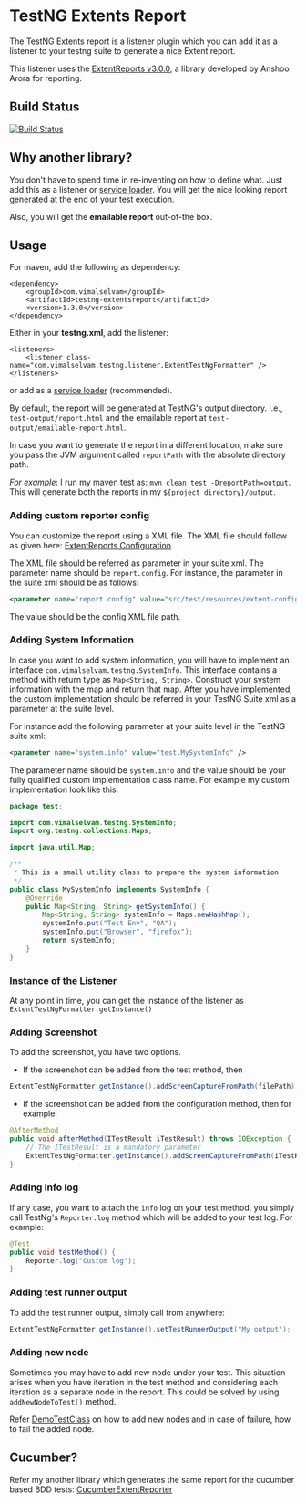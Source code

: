 # TestNG Extents Report
The TestNG Extents report is a listener plugin which you can add it as a listener to your testng suite to generate a nice Extent report.

This listener uses the [ExtentReports v3.0.0](http://extentreports.relevantcodes.com/), a library developed by Anshoo Arora for reporting.

## Build Status
[![Build Status](https://travis-ci.org/email2vimalraj/TestNGExtentsReport.svg?branch=master)](https://travis-ci.org/email2vimalraj/TestNGExtentsReport)

## Why another library?
You don't have to spend time in re-inventing on how to define what. Just add this as a listener or [service loader](http://testng.org/doc/documentation-main.html#listeners-service-loader). You will get the nice looking report generated at the end of your test execution.

Also, you will get the **emailable report** out-of-the box.

## Usage
For maven, add the following as dependency:

```
<dependency>
    <groupId>com.vimalselvam</groupId>
    <artifactId>testng-extentsreport</artifactId>
    <version>1.3.0</version>
</dependency>
```

Either in your **testng.xml**, add the listener:

```
<listeners>
    <listener class-name="com.vimalselvam.testng.listener.ExtentTestNgFormatter" />
</listeners>
```

or add as a [service loader](http://testng.org/doc/documentation-main.html#listeners-service-loader) (recommended).

By default, the report will be generated at TestNG's output directory. i.e., `test-output/report.html` and the emailable report at `test-output/emailable-report.html`.

In case you want to generate the report in a different location, make sure you pass the JVM argument called `reportPath` with the absolute directory path.

*For example*: I run my maven test as: `mvn clean test -DreportPath=output`. This will generate both the reports in my `${project directory}/output`.

### Adding custom reporter config
You can customize the report using a XML file. The XML file should follow as given here: [ExtentReports Configuration](http://extentreports.relevantcodes.com/java/#configuration).

The XML file should be referred as parameter in your suite xml. The parameter name should be `report.config`.
For instance, the parameter in the suite xml should be as follows:

```xml
<parameter name="report.config" value="src/test/resources/extent-config.xml" />
```

The value should be the config XML file path.

### Adding System Information
In case you want to add system information, you will have to implement an interface `com.vimalselvam.testng.SystemInfo`. This interface contains a method with return type as `Map<String, String>`.
Construct your system information with the map and return that map. After you have implemented, the custom implementation should be referred in your TestNG Suite xml as a parameter at the suite level.

For instance add the following parameter at your suite level in the TestNG suite xml:

```xml
<parameter name="system.info" value="test.MySystemInfo" />
```

The parameter name should be `system.info` and the value should be your fully qualified custom implementation class name.
For example my custom implementation look like this:

```java
package test;

import com.vimalselvam.testng.SystemInfo;
import org.testng.collections.Maps;

import java.util.Map;

/**
 * This is a small utility class to prepare the system information
 */
public class MySystemInfo implements SystemInfo {
    @Override
    public Map<String, String> getSystemInfo() {
        Map<String, String> systemInfo = Maps.newHashMap();
        systemInfo.put("Test Env", "QA");
        systemInfo.put("Browser", "firefox");
        return systemInfo;
    }
}
```

### Instance of the Listener
At any point in time, you can get the instance of the listener as `ExtentTestNgFormatter.getInstance()`

### Adding Screenshot
To add the screenshot, you have two options.
* If the screenshot can be added from the test method, then

```java
ExtentTestNgFormatter.getInstance().addScreenCaptureFromPath(filePath);
```

* If the screenshot can be added from the configuration method, then for example:
```java
@AfterMethod
public void afterMethod(ITestResult iTestResult) throws IOException {
    // The ITestResult is a mandatory parameter
    ExtentTestNgFormatter.getInstance().addScreenCaptureFromPath(iTestResult, filePath);
}
```

### Adding info log
If any case, you want to attach the `info` log on your test method, you simply call TestNg's `Reporter.log` method which will be added to your test log. For example:

```java
@Test
public void testMethod() {
    Reporter.log("Custom log");
}
```

### Adding test runner output
To add the test runner output, simply call from anywhere:

```java
ExtentTestNgFormatter.getInstance().setTestRunnerOutput("My output");
```

### Adding new node
Sometimes you may have to add new node under your test. This situation arises when you have iteration in the test method and considering each iteration as a separate node in the report.
This could be solved by using `addNewNodeToTest()` method.

Refer [DemoTestClass](src/test/java/test/DemoTestClass.java) on how to add new nodes and in case of failure, how to fail the added node.

## Cucumber?
Refer my another library which generates the same report for the cucumber based BDD tests: [CucumberExtentReporter](https://github.com/email2vimalraj/CucumberExtentReporter)
